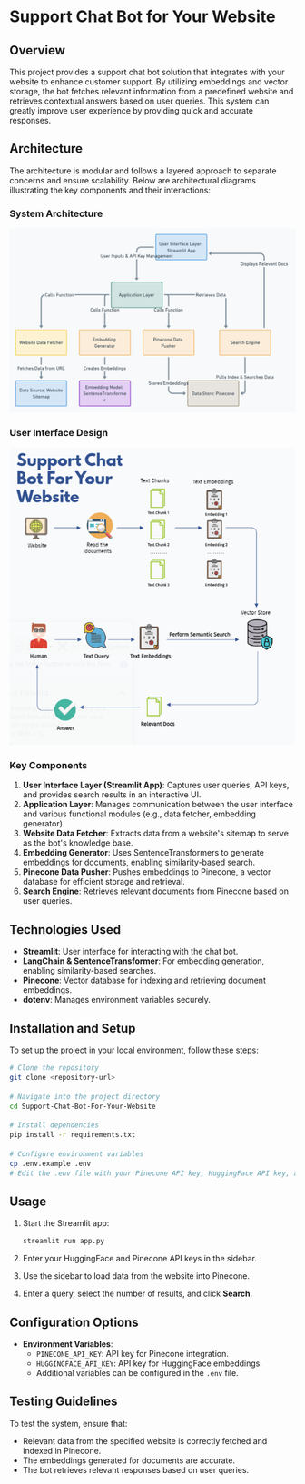 
# Support Chat Bot for Your Website

## Overview
This project provides a support chat bot solution that integrates with your website to enhance customer support. By utilizing embeddings and vector storage, the bot fetches relevant information from a predefined website and retrieves contextual answers based on user queries. This system can greatly improve user experience by providing quick and accurate responses.

## Architecture
The architecture is modular and follows a layered approach to separate concerns and ensure scalability. Below are architectural diagrams illustrating the key components and their interactions:

### System Architecture
![Architecture Diagram](architecture.png)

### User Interface Design
![Support Chat Bot Interface](Support%20Chat%20Bot%20For%20Website.PNG)


### Key Components
1. **User Interface Layer (Streamlit App)**: Captures user queries, API keys, and provides search results in an interactive UI.
2. **Application Layer**: Manages communication between the user interface and various functional modules (e.g., data fetcher, embedding generator).
3. **Website Data Fetcher**: Extracts data from a website's sitemap to serve as the bot's knowledge base.
4. **Embedding Generator**: Uses SentenceTransformers to generate embeddings for documents, enabling similarity-based search.
5. **Pinecone Data Pusher**: Pushes embeddings to Pinecone, a vector database for efficient storage and retrieval.
6. **Search Engine**: Retrieves relevant documents from Pinecone based on user queries.

## Technologies Used
- **Streamlit**: User interface for interacting with the chat bot.
- **LangChain & SentenceTransformer**: For embedding generation, enabling similarity-based searches.
- **Pinecone**: Vector database for indexing and retrieving document embeddings.
- **dotenv**: Manages environment variables securely.

## Installation and Setup
To set up the project in your local environment, follow these steps:

```bash
# Clone the repository
git clone <repository-url>

# Navigate into the project directory
cd Support-Chat-Bot-For-Your-Website

# Install dependencies
pip install -r requirements.txt

# Configure environment variables
cp .env.example .env
# Edit the .env file with your Pinecone API key, HuggingFace API key, and other required configurations
```

## Usage
1. Start the Streamlit app:

    ```bash
    streamlit run app.py
    ```

2. Enter your HuggingFace and Pinecone API keys in the sidebar.
3. Use the sidebar to load data from the website into Pinecone.
4. Enter a query, select the number of results, and click **Search**.

## Configuration Options
- **Environment Variables**:
    - `PINECONE_API_KEY`: API key for Pinecone integration.
    - `HUGGINGFACE_API_KEY`: API key for HuggingFace embeddings.
    - Additional variables can be configured in the `.env` file.

## Testing Guidelines
To test the system, ensure that:
- Relevant data from the specified website is correctly fetched and indexed in Pinecone.
- The embeddings generated for documents are accurate.
- The bot retrieves relevant responses based on user queries.


